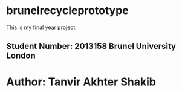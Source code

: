 # brunelrecycleprototype

This is my final year project.

## Student Number: 2013158 Brunel University London


# Author: Tanvir Akhter Shakib
